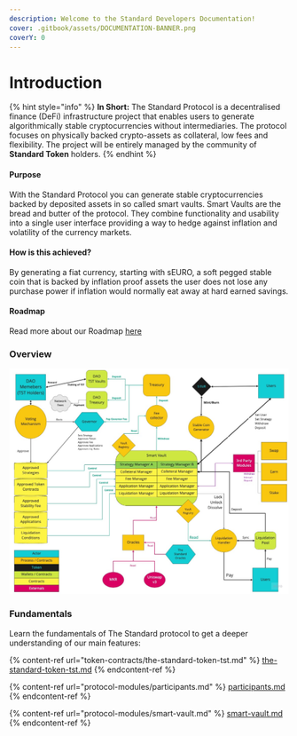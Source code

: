 ```yaml
---
description: Welcome to the Standard Developers Documentation!
cover: .gitbook/assets/DOCUMENTATION-BANNER.png
coverY: 0
---
```


# Introduction



{% hint style="info" %}
**In Short:** The Standard Protocol is a decentralised finance (DeFi) infrastructure project that enables users to generate algorithmically stable cryptocurrencies without intermediaries. The protocol focuses on physically backed crypto-assets as collateral, low fees and flexibility. The project will be entirely managed by the community of **Standard Token** holders.
{% endhint %}

#### Purpose

With the Standard Protocol you can generate stable cryptocurrencies backed by deposited assets in so called smart vaults. Smart Vaults are the bread and butter of the protocol. They combine functionality and usability into a single user interface providing a way to hedge against inflation and volatility of the currency markets.

#### How is this achieved?

By generating a fiat currency, starting with sEURO, a soft pegged stable coin that is backed by inflation proof assets the user does not lose any purchase power if inflation would normally eat away at hard earned savings.

#### Roadmap

Read more about our Roadmap [here](governance/development-roadmap.md)&#x20;

### Overview

![The Standard Protocol Schema Version 1.0](<.gitbook/assets/The Standard Protocol - Frame 1.jpg>)

### Fundamentals

Learn the fundamentals of The Standard protocol to get a deeper understanding of our main features:

{% content-ref url="token-contracts/the-standard-token-tst.md" %}
[the-standard-token-tst.md](token-contracts/the-standard-token-tst.md)
{% endcontent-ref %}

{% content-ref url="protocol-modules/participants.md" %}
[participants.md](protocol-modules/participants.md)
{% endcontent-ref %}

{% content-ref url="protocol-modules/smart-vault.md" %}
[smart-vault.md](protocol-modules/smart-vault.md)
{% endcontent-ref %}
